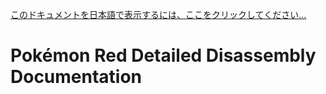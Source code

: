 [このドキュメントを日本語で表示するには、ここをクリックしてください…](README.jp.md)

# Pokémon Red Detailed Disassembly Documentation

